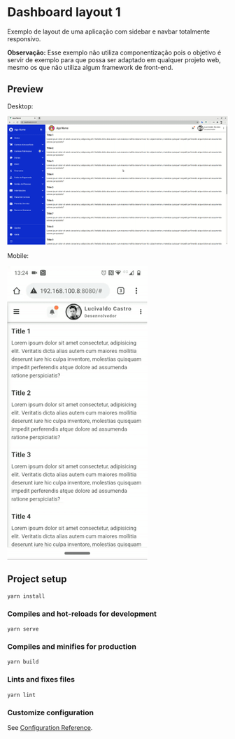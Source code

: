 # Dashboard layout 1

Exemplo de layout de uma aplicação com sidebar e navbar totalmente responsivo.

__Observação:__ Esse exemplo não utiliza componentização pois o objetivo é servir de exemplo
para que possa ser adaptado em qualquer projeto web, mesmo os que não utiliza algum framework de front-end.

## Preview

Desktop:

![Desktop preview](https://github.com/lucivaldo/vue-layout-example1/blob/master/src/assets/images/layout1-desktop.gif)

Mobile:

![Mobile preview](https://github.com/lucivaldo/vue-layout-example1/blob/master/src/assets/images/layout1-mobile-320.gif)

## Project setup
```
yarn install
```

### Compiles and hot-reloads for development
```
yarn serve
```

### Compiles and minifies for production
```
yarn build
```

### Lints and fixes files
```
yarn lint
```

### Customize configuration
See [Configuration Reference](https://cli.vuejs.org/config/).
